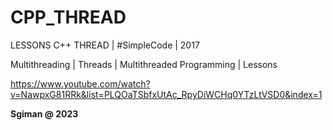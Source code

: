 # CPP_THREAD
 LESSONS C++ THREAD | #SimpleCode | 2017

Multithreading | Threads | Multithreaded Programming | Lessons 

https://www.youtube.com/watch?v=NawpxG81RRk&list=PLQOaTSbfxUtAc_RpyDiWCHq0YTzLtVSD0&index=1

**Sgiman @ 2023**
